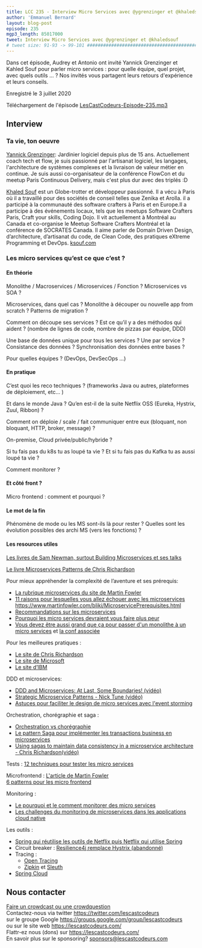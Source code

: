 ```yaml
---
title: LCC 235 - Interview Micro Services avec @ygrenzinger et @khaledsouf
author: 'Emmanuel Bernard'
layout: blog-post
episode: 235
mgp3_length: 85017000
tweet: Interview Micro Services avec @ygrenzinger et @khaledsouf
# tweet size: 91-93 -> 99-101 #######################################################################
---
```

Dans cet épisode, Audrey et Antonio ont invité Yannick Grenzinger et Kahled Souf pour parler micro services : pour quelle équipe, quel projet, avec quels outils ... ? Nos invités vous partagent leurs retours d'expérience et leurs conseils.

Enregistré le 3 juillet 2020  

Téléchargement de l'épisode [LesCastCodeurs-Episode-235.mp3](http://traffic.libsyn.com/lescastcodeurs/LesCastCodeurs-Episode-235.mp3)  

## Interview

### Ta vie, ton oeuvre

[Yannick Grenzinger](https://twitter.com/ygrenzinger): Jardinier logiciel depuis plus de 15 ans. Actuellement coach tech et flow, je suis passionné par l'artisanat logiciel, les langages, l'architecture de systèmes complexes et la livraison de valeur métier en continue. Je suis aussi co-organisateur de la conférence FlowCon et du meetup Paris Continuous Delivery, mais c'est plus dur avec des triplés :D  

[Khaled Souf](https://twitter.com/khaledsouf) est un Globe-trotter et développeur passionné. Il a vécu à Paris où il a travaillé pour des sociétés de conseil telles que Zenika et Arolla. il a participé à la communauté des software crafters à Paris et en Europe.Il a participe à des événements locaux, tels que les meetups Software Crafters Paris, Craft your skills, Coding Dojo. Il vit actuellement à Montréal au Canada et co-organise le Meetup Software Crafters Montréal et la conférence de SOCRATES Canada. Il aime parler de Domain Driven Design, d’architecture, d’artisanat du code, de Clean Code, des pratiques eXtreme Programming et DevOps. [ksouf.com](https://ksouf.com)  

### Les micro services qu’est ce que c’est ? 

#### En théorie

Monolithe / Macroservices / Microservices / Fonction ? Microservices vs SOA ?

Microservices, dans quel cas ? Monolithe à découper ou nouvelle app from scratch ? Patterns de migration ?

Comment on découpe ses services ? Est ce qu’il y a des méthodos qui aident ? (nombre de lignes de code, nombre de pizzas par équipe, DDD)

Une base de données unique pour tous les services ? Une par service ? Consistance des données ? Synchronisation des données entre bases ?

Pour quelles équipes ? (DevOps, DevSecOps ...) 

#### En pratique

C’est quoi les reco techniques ? (frameworks Java ou autres, plateformes de déploiement, etc... ) 

Et dans le monde Java ? Qu’en est-il de la suite Netflix OSS (Eureka, Hystrix, Zuul, Ribbon) ? 

Comment on déploie / scale / fait communiquer entre eux (bloquant, non bloquant, HTTP, broker, message) ?

On-premise, Cloud privée/public/hybride ?

Si tu fais pas du k8s tu as loupé ta vie ? Et si tu fais pas du Kafka tu as aussi loupé ta vie ?

Comment monitorer ?

#### Et côté front ? 

Micro frontend : comment et pourquoi ? 

#### Le mot de la fin

Phénomène de mode ou les MS sont-ils là pour rester ? Quelles sont les évolution possibles des archi MS (vers les fonctions) ?

#### Les resources utiles

[Les livres de Sam Newman, surtout Building Microservices et ses talks](https://samnewman.io/talks/)  

[Le livre Microservices Patterns de Chris Richardson](https://www.manning.com/books/microservices-patterns)  

Pour mieux appréhender la complexité de l’aventure et ses prérequis:

* [La rubrique microservices du site de Martin Fowler](https://www.martinfowler.com/microservices/)  
* [11 raisons pour lesquelles vous allez échouer avec les microservices](https://medium.com/xebia-engineering/11-reasons-why-you-are-going-to-fail-with-microservices-29b93876268b)  
https://www.martinfowler.com/bliki/MicroservicePrerequisites.html
* [Recommandations sur les microservices](https://www.infoq.com/news/2019/03/microservices-recommendations/)    
* [Pourquoi les micro services devraient vous faire plus peur](https://medium.com/@bghuston/why-microservices-should-scare-you-more-556ab8f3fdb2)  
* [Vous devez être aussi grand que ça pour passer d'un monolithe à un micro services](https://medium.com/@ygrenzinger/you-need-to-be-this-tall-to-go-from-monolith-to-microservices-part-1-be0835ff380b) et [la conf associée](https://www.youtube.com/watch?v=dr757aMEBko)  

Pour les meilleures pratiques :

* [Le site de Chris Richardson](https://microservices.io/index.html)  
* [Le site de Microsoft](https://docs.microsoft.com/en-us/azure/architecture/patterns/)  
* [Le site d’IBM](https://www.ibm.com/cloud/learn/microservices)  

DDD et microservices: 

* [DDD and Microservices: At Last, Some Boundaries! (vidéo)](https://www.youtube.com/watch?v=sFCgXH7DwxM)  
* [Strategic Microservice Patterns - Nick Tune (vidéo)](https://www.youtube.com/watch?v=ZZXMMnV3EoU)  
* [Astuces pour faciliter le design de micro services avec l'event storming](https://medium.com/nick-tune-tech-strategy-blog/eventstorming-modelling-tips-to-facilitate-microservice-design-1b1b0b838efc)

Orchestration, chorégraphie et saga : 

* [Orchestration vs chorégraphie](https://stackoverflow.com/questions/4127241/orchestration-vs-choreography)  
* [Le pattern Saga pour implémenter les transactions business en microservices](https://blog.couchbase.com/saga-pattern-implement-business-transactions-using-microservices-part/)  
* [Using sagas to maintain data consistency in a microservice architecture - Chris Richardson(vidéo)](https://www.youtube.com/watch?v=YPbGW3Fnmbc)  

Tests :
[12 techniques pour tester les micro services](https://www.infoq.com/articles/twelve-testing-techniques-microservices-intro/)  

Microfrontend : 
[L'article de Martin Fowler](https://martinfowler.com/articles/micro-frontends.html)  
[6 patterns pour les micro frontend](https://blog.bitsrc.io/6-patterns-for-microfrontends-347ae0017ec0)  

Monitoring : 

* [Le pourquoi et le comment monitorer des micro services](https://thenewstack.io/the-hows-whys-and-whats-of-monitoring-microservices/)  
* [Les challenges du monitoring de microservices dans les applications cloud native](https://medium.com/@YuriShkuro/observability-challenges-in-microservices-and-cloud-native-applications-72857f9d03af)  

Les outils : 

* [Spring qui réutilise les outils de Netflix puis Netflix qui utilise Spring](https://netflixtechblog.com/netflix-oss-and-spring-boot-coming-full-circle-4855947713a0)  
* Circuit breaker : [Resilience4j remplace Hystrix (abandonné)](https://resilience4j.readme.io/docs)  
* Tracing :
    * [Open Tracing](https://opentracing.io/docs/overview/what-is-tracing/)  
    * [Zipkin](https://zipkin.io/) et [Sleuth](https://spring.io/projects/spring-cloud-sleuth)  
* [Spring Cloud](https://spring.io/projects/spring-cloud)  

## Nous contacter

[Faire un crowdcast ou une crowdquestion](https://lescastcodeurs.com/crowdcasting/)  
Contactez-nous via twitter <https://twitter.com/lescastcodeurs>  
sur le groupe Google <https://groups.google.com/group/lescastcodeurs>  
ou sur le site web <https://lescastcodeurs.com/>  
Flattr-ez nous (dons) sur <https://lescastcodeurs.com/>  
En savoir plus sur le sponsoring? <sponsors@lescastcodeurs.com>
